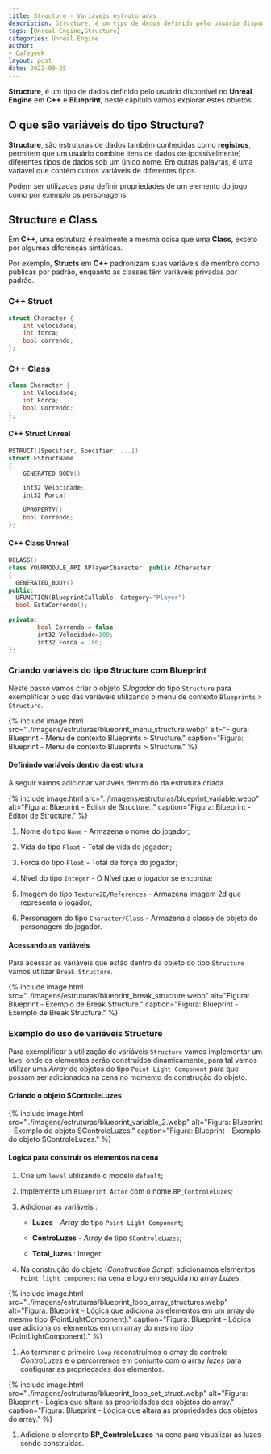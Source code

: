 ```yaml
---
title: Structure - Variáveis estruturadas
description: Structure, é um tipo de dados definido pelo usuário disponível no Unreal Engine em C++ e Blueprint, neste capitulo vamos explorar estes objetos.  
tags: [Unreal Engine,Structure]
categories: Unreal Engine
author: 
- Cafegeek
layout: post
date: 2022-09-25 
---
```


**Structure**, é um tipo de dados definido pelo usuário disponível no **Unreal Engine** em **C++** e **Blueprint**, neste capitulo vamos explorar estes objetos.

## O que são variáveis do tipo Structure?

**Structure**, são estruturas de dados também conhecidas como **registros**, permitem que um usuário combine itens de dados de (possivelmente) diferentes tipos de dados sob um único nome. Em outras palavras, é uma variável que contém outros variáveis de diferentes tipos.  

Podem ser utilizadas para definir propriedades de um elemento do jogo como por exemplo os personagens.

## Structure e Class

Em **C++**, uma estrutura é realmente a mesma coisa que uma **Class**, exceto por algumas diferenças sintáticas.  

Por exemplo, **Structs** em **C++** padronizam suas variáveis de membro como públicas por padrão, enquanto as classes têm variáveis privadas por padrão.

### C++ Struct

```cpp
struct Character {
    int velocidade;
    int forca;
    bool correndo;
};
```

### C++ Class

```cpp
class Character {
    int Velocidade;
    int Forca;
    bool Correndo;
};
```

#### C++ Struct Unreal

```cpp
USTRUCT([Specifier, Specifier, ...])
struct FStructName
{
    GENERATED_BODY()

    int32 Velocidade;
    int32 Forca;

    UPROPERTY()
    bool Correndo;
};
```

#### C++ Class Unreal

```cpp
UCLASS()
class YOURMODULE_API APlayerCharacter: public ACharacter
{
  GENERATED_BODY()
public:
  UFUNCTION(BlueprintCallable, Category="Player")
  bool EstaCorrendo();

private:
        bool Correndo = false;
        int32 Velocidade=100;
        int32 Forca = 100;
};
```

### Criando variáveis do tipo Structure com Blueprint

Neste passo vamos criar o objeto *SJogador* do tipo `Structure` para exemplificar o uso das variáveis utilizando o menu de contexto `Blueprints` > `Structure`.

{% include image.html
    src="../imagens/estruturas/blueprint_menu_structure.webp"
    alt="Figura: Blueprint - Menu de contexto Blueprints > Structure."
    caption="Figura: Blueprint - Menu de contexto Blueprints > Structure."
%}

#### Definindo variáveis dentro da estrutura

A seguir vamos adicionar variáveis dentro do da estrutura criada.

{% include image.html
    src="../imagens/estruturas/blueprint_variable.webp"
    alt="Figura: Blueprint - Editor de Structure.."
    caption="Figura: Blueprint - Editor de Structure."
%}

1. Nome do tipo `Name` - Armazena o nome do jogador;

1. Vida do tipo `Float` - Total de vida do jogador.;

1. Forca do tipo `Float` - Total de força do jogador;

1. Nivel do tipo `Integer` - O Nível que o jogador se encontra;

1. Imagem do tipo `Texture2D/References` - Armazena imagem 2d que representa o jogador;

1. Personagem do tipo `Character/Class` - Armazena a classe de objeto do personagem do jogador.

#### Acessando as variáveis

Para acessar as variáveis que estão dentro da objeto do tipo `Structure` vamos utilizar `Break Structure`.  

{% include image.html
    src="../imagens/estruturas/blueprint_break_structure.webp"
    alt="Figura: Blueprint - Exemplo de Break Structure."
    caption="Figura: Blueprint - Exemplo de Break Structure."
%}

### Exemplo do uso de variáveis Structure

Para exemplificar a utilização de variáveis `Structure` vamos implementar um level onde os elementos serão construídos dinamicamente, para tal vamos utilizar uma *Array* de objetos do tipo `Point Light Component` para que possam ser adicionados na cena no momento de construção do objeto.

#### Criando o objeto SControleLuzes

{% include image.html
    src="../imagens/estruturas/blueprint_variable_2.webp"
    alt="Figura: Blueprint - Exemplo do objeto SControleLuzes."
    caption="Figura: Blueprint - Exemplo do objeto SControleLuzes."
%}

#### Lógica para construir os elementos na cena

1. Crie um `level` utilizando o modelo `default`;

1. Implemente um `Blueprint Actor` com o nome `BP_ControleLuzes`;

1. Adicionar as variáveis :

    - **Luzes** - *Array* de tipo `Point Light Component`;

    - **ControLuzes** - *Array* de tipo `SControleLuzes`;

    - **Total_luzes** : Integer.

1. Na construção do objeto (*Construction Script*) adicionamos elementos `Point light component` na cena e logo em seguida no array *Luzes*.  

{% include image.html
    src="../imagens/estruturas/blueprint_loop_array_structures.webp"
    alt="Figura: Blueprint - Lógica que adiciona os elementos em um array do mesmo tipo (PointLightComponent)."
    caption="Figura: Blueprint - Lógica que adiciona os elementos em um array do mesmo tipo (PointLightComponent)."
%}

1. Ao terminar o primeiro `loop` reconstruímos o *array* de controle *ControLuzes* e o percorremos em conjunto com o array *luzes* para configurar as propriedades dos elementos.  

{% include image.html
    src="../imagens/estruturas/blueprint_loop_set_struct.webp"
    alt="Figura: Blueprint - Lógica que altara as propriedades dos objetos do array."
    caption="Figura: Blueprint - Lógica que altara as propriedades dos objetos do array."
%}

1. Adicione o elemento **BP_ControleLuzes** na cena para visualizar as luzes sendo construídas.
